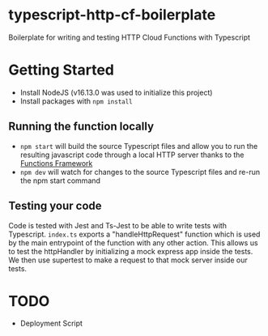 # typescript-http-cf-boilerplate
Boilerplate for writing and testing HTTP Cloud Functions with Typescript


# Getting Started
- Install NodeJS (v16.13.0 was used to initialize this project)
- Install packages with `npm install`

## Running the function locally
- `npm start` will build the source Typescript files and allow you to run the resulting javascript code through a local HTTP server thanks to the [Functions Framework](https://www.npmjs.com/package/@google-cloud/functions-framework)
- `npm dev` will watch for changes to the source Typescript files and re-run the npm start command

## Testing your code
Code is tested with Jest and Ts-Jest to be able to write tests with Typescript. `index.ts` exports a "handleHttpRequest" function which is used by the main entrypoint of the function with any other action. This allows us to test the httpHandler by initializing a mock express app inside the tests. We then use supertest to make a request to that mock server inside our tests.

# TODO
- Deployment Script
